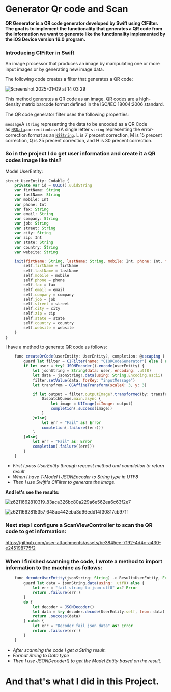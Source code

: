 # Generator Qr code and Scan

**QR Generator is a QR code generator developed by Swift using CIFilter. The goal is to implement the functionality that generates a QR code from the information we want to generate like the functionality implemented by the iOS Device version 16.0 program.**

### Introducing CIFilter in Swift

An image processor that produces an image by manipulating one or more input images or by generating new image data.

The following code creates a filter that generates a QR code:

![Screenshot 2025-01-09 at 14 03 29](https://github.com/user-attachments/assets/225f8c4d-cbfd-49ce-88bb-baed8246e23c)

This method generates a QR code as an image. QR codes are a high-density matrix barcode format defined in the ISO/IEC 18004:2006 standard.

The QR code generator filter uses the following properties:

`message`A `string` representing the data to be encoded as a QR Code as [`NSData`](https://developer.apple.com/documentation/foundation/nsdata).`correctionLevel`A single letter `string` representing the error-correction format as an [`NSString`](https://developer.apple.com/documentation/foundation/nsstring). L is 7 precent correction, M is 15 precent correction, Q is 25 precent correction, and H is 30 precent correction.

### **So in the project I do get user information and create it a** QR codes **image like this?**

Model UserEntity:

```jsx
struct UserEntity: Codable {
    private var id = UUID().uuidString
    var firtName: String
    var lastName: String
    var mobile: Int
    var phone: Int
    var fax: String
    var email: String
    var company: String
    var job: String
    var street: String
    var city: String
    var zip: Int
    var state: String
    var country: String
    var website: String

    init(firtName: String, lastName: String, mobile: Int, phone: Int, fax: String, email: String, company: String, job: String, street: String, city: String, zip: Int, state: String, country: String, website: String) {
        self.firtName = firtName
        self.lastName = lastName
        self.mobile = mobile
        self.phone = phone
        self.fax = fax
        self.email = email
        self.company = company
        self.job = job
        self.street = street
        self.city = city
        self.zip = zip
        self.state = state
        self.country = country
        self.website = website
    }
}
```

I have a method to generate QR code as follows:

```jsx
    func createQrCode(userEntity: UserEntity?, completion: @escaping ( Result<UIImage, Error> ) -> Void) {
        guard let filter = CIFilter(name: "CIQRCodeGenerator") else { return }
        if let user = try? JSONEncoder().encode(userEntity) {
            let jsonString = String(data: user, encoding: .utf8)
            let data = jsonString!.data(using: String.Encoding.ascii)
            filter.setValue(data, forKey: "inputMessage")
            let transfrom = CGAffineTransform(scaleX: 3, y: 3)

            if let output = filter.outputImage?.transformed(by: transfrom) {
                DispatchQueue.main.async {
                    let image = UIImage(ciImage: output)
                    completion(.success(image))
                }
            }else{
                let err = "Fail" as! Error
                completion(.failure((err)))
            }
        }else{
            let err = "Fail" as! Error
            completion(.failure((err)))
        }
    }
```

- *First I pass UserEntity through request method and completion to return result*
- *When I have T:Model I JSONEncoder to String type in UTF8*
- *Then I use Swift's CIFilter to generate the image.*

**And let's see the results:**

![z6211662810319_83aca326bc80a229a6e562ea6c63f2e7](https://github.com/user-attachments/assets/42960234-04ad-4d00-97e8-ccdbe820ff2c)

![z6211662815357_648ac442eba3d96edd14f30817cb971f](https://github.com/user-attachments/assets/9d0d1a5b-028e-43f6-96f4-2f785658c49f)

### **Next step I configure a ScanViewController to scan the QR code to get information:**

https://github.com/user-attachments/assets/be3845ee-7192-4d4c-a430-e245198775f2

### **When I finished scanning the code, I wrote a method to import information to the machine as follows:**

```jsx
    func decoderUserEntity(jsonString: String) -> Result<UserEntity, Error> {
        guard let data = jsonString.data(using: .utf8) else {
            let err = "fail string to json utf8" as? Error
            return .failure(err!)
        }
        do {
            let decoder = JSONDecoder()
            let data = try decoder.decode(UserEntity.self, from: data)
            return .success(data)
        } catch {
            let err = "Decoder fail json data" as? Error
            return .failure(err!)
        }
    }
```

- *After scanning the code I get a String result.*
- *Format String to Data type*
- *Then I use JSONDecoder() to get the Model Entity based on the result.*

# **And that's what I did in this Project.**
